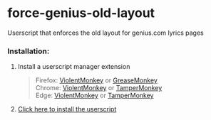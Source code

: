 # force-genius-old-layout
Userscript that enforces the old layout for genius.com lyrics pages

### Installation:
1. Install a userscript manager extension
    > Firefox: [ViolentMonkey](https://addons.mozilla.org/en-US/firefox/addon/violentmonkey/) or [GreaseMonkey](https://addons.mozilla.org/en-US/firefox/addon/greasemonkey/)  
    > Chrome: [ViolentMonkey](https://chrome.google.com/webstore/detail/violentmonkey/jinjaccalgkegednnccohejagnlnfdag) or [TamperMonkey](https://chrome.google.com/webstore/detail/tampermonkey/dhdgffkkebhmkfjojejmpbldmpobfkfo)  
    > Edge: [ViolentMonkey](https://microsoftedge.microsoft.com/addons/detail/violentmonkey/eeagobfjdenkkddmbclomhiblgggliao) or [TamperMonkey](https://microsoftedge.microsoft.com/addons/detail/tampermonkey/iikmkjmpaadaobahmlepeloendndfphd)
2. [Click here to install the userscript](https://raw.githubusercontent.com/Sv443/force-genius-old-layout/main/force-genius-old-layout.user.js)
